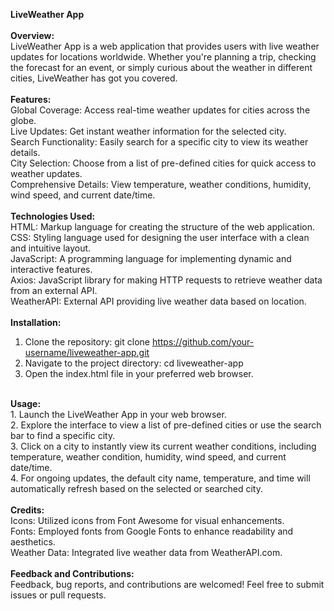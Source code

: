 <b>LiveWeather App</b>
<br><br>
<b>Overview:</b>
<br>
LiveWeather App is a web application that provides users with live weather updates for locations worldwide. Whether you're planning a trip, checking the forecast for an event, or simply curious about the weather in different cities, LiveWeather has got you covered.<br>
<br>
<b>Features:</b>
<br>
Global Coverage: Access real-time weather updates for cities across the globe.<br>
Live Updates: Get instant weather information for the selected city.<br>
Search Functionality: Easily search for a specific city to view its weather details.<br>
City Selection: Choose from a list of pre-defined cities for quick access to weather updates.<br>
Comprehensive Details: View temperature, weather conditions, humidity, wind speed, and current date/time.<br>
<br>
<b>Technologies Used:</b><br>
HTML: Markup language for creating the structure of the web application.<br>
CSS: Styling language used for designing the user interface with a clean and intuitive layout.<br>
JavaScript: A programming language for implementing dynamic and interactive features.<br>
Axios: JavaScript library for making HTTP requests to retrieve weather data from an external API.<br>
WeatherAPI: External API providing live weather data based on location.<br>
<br>
<b>Installation:</b><br>
1. Clone the repository: git clone https://github.com/your-username/liveweather-app.git<br>
2. Navigate to the project directory: cd liveweather-app<br>
3. Open the index.html file in your preferred web browser.<br>
<br>
<b>Usage:</b><br>
1. Launch the LiveWeather App in your web browser.<br>
2. Explore the interface to view a list of pre-defined cities or use the search bar to find a specific city.<br>
3. Click on a city to instantly view its current weather conditions, including temperature, weather condition, humidity, wind speed, and current date/time.<br>
4. For ongoing updates, the default city name, temperature, and time will automatically refresh based on the selected or searched city.<br>
<br>
<b>Credits:</b><br>
Icons: Utilized icons from Font Awesome for visual enhancements.<br>
Fonts: Employed fonts from Google Fonts to enhance readability and aesthetics.<br>
Weather Data: Integrated live weather data from WeatherAPI.com.<br>
<br>
<b>Feedback and Contributions:</b><br>
Feedback, bug reports, and contributions are welcomed! Feel free to submit issues or pull requests.<br>
